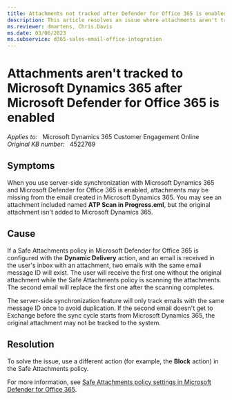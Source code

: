 ```yaml
---
title: Attachments not tracked after Defender for Office 365 is enabled
description: This article resolves an issue where attachments aren't tracked to Microsoft Dynamics 365 after Microsoft Defender for Office 365 is enabled.
ms.reviewer: dmartens, Chris.Davis
ms.date: 03/06/2023
ms.subservice: d365-sales-email-office-integration
---
```

# Attachments aren't tracked to Microsoft Dynamics 365 after Microsoft Defender for Office 365 is enabled

_Applies to:_ &nbsp; Microsoft Dynamics 365 Customer Engagement Online  
_Original KB number:_ &nbsp; 4522769

## Symptoms

When you use server-side synchronization with Microsoft Dynamics 365 and Microsoft Defender for Office 365 is enabled, attachments may be missing from the email created in Microsoft Dynamics 365. You may see an attachment included named **ATP Scan in Progress.eml**, but the original attachment isn't added to Microsoft Dynamics 365.

## Cause

If a Safe Attachments policy in Microsoft Defender for Office 365 is configured with the **Dynamic Delivery** action, and an email is received in the user's inbox with an attachment, two emails with the same email message ID will exist. The user will receive the first one without the original attachment while the Safe Attachments policy is scanning the attachments. The second email will replace the first one after the scanning completes.

The server-side synchronization feature will only track emails with the same message ID once to avoid duplication. If the second email doesn't get to Exchange before the sync cycle starts from Microsoft Dynamics 365, the original attachment may not be tracked to the system.

## Resolution

To solve the issue, use a different action (for example, the **Block** action) in the Safe Attachments policy.

For more information, see [Safe Attachments policy settings in Microsoft Defender for Office 365](/microsoft-365/security/office-365-security/safe-attachments-about#safe-attachments-policy-settings).
